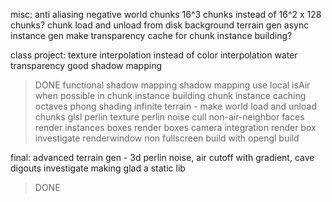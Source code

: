 misc:
anti aliasing
negative world chunks
16^3 chunks instead of 16^2 x 128 chunks?
chunk load and unload from disk
background terrain gen
async instance gen
make transparency cache for chunk instance building?


class project:
texture interpolation instead of color interpolation
water transparency
good shadow mapping
> DONE
functional shadow mapping
shadow mapping
use local isAir when possible in chunk instance building
chunk instance caching
octaves
phong shading
infinite terrain - make world load and unload chunks
glsl perlin texture
perlin noise
cull non-air-neighbor faces
render instances boxes
render boxes
camera integration
render box
investigate renderwindow non fullscreen
build with opengl
build


final:
advanced terrain gen - 3d perlin noise, air cutoff with gradient, cave digouts
investigate making glad a static lib
> DONE